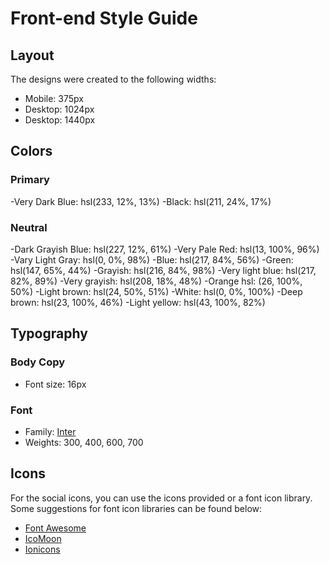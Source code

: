 # Front-end Style Guide
 
## Layout
 
The designs were created to the following widths:
 
- Mobile: 375px
- Desktop: 1024px
- Desktop: 1440px
 
 
## Colors
 
### Primary
-Very Dark Blue: hsl(233, 12%, 13%) 
-Black: hsl(211, 24%, 17%)
 
### Neutral
 
-Dark Grayish Blue: hsl(227, 12%, 61%)
-Very Pale Red: hsl(13, 100%, 96%)
-Vary Light Gray: hsl(0, 0%, 98%)
-Blue: hsl(217, 84%, 56%)
-Green: hsl(147, 65%, 44%)
-Grayish: hsl(216, 84%, 98%)
-Very light blue: hsl(217, 82%, 89%)
-Very grayish: hsl(208, 18%, 48%)
-Orange hsl: (26, 100%, 50%)
-Light brown: hsl(24, 50%, 51%)
-White: hsl(0, 0%, 100%)
-Deep brown: hsl(23, 100%, 46%)
-Light yellow: hsl(43, 100%, 82%)
 
## Typography
 
### Body Copy
 
- Font size: 16px
 
### Font
 
- Family: [Inter](https://fonts.google.com/specimen/Inter?query=inter)
- Weights: 300, 400, 600, 700
 
## Icons
 
For the social icons, you can use the icons provided or a font icon library. Some suggestions for font icon libraries can be found below:
 
- [Font Awesome](https://fontawesome.com)
- [IcoMoon](https://icomoon.io)
- [Ionicons](https://ionicons.com)
